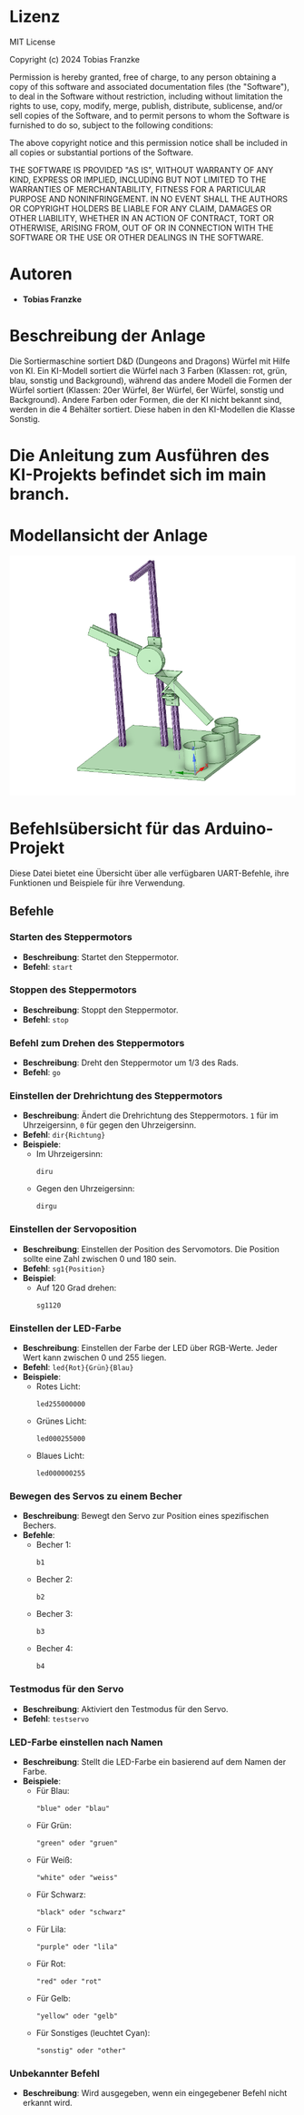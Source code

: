 # Lizenz

MIT License

Copyright (c) 2024 Tobias Franzke

Permission is hereby granted, free of charge, to any person obtaining a copy
of this software and associated documentation files (the "Software"), to deal
in the Software without restriction, including without limitation the rights
to use, copy, modify, merge, publish, distribute, sublicense, and/or sell
copies of the Software, and to permit persons to whom the Software is
furnished to do so, subject to the following conditions:

The above copyright notice and this permission notice shall be included in all
copies or substantial portions of the Software.

THE SOFTWARE IS PROVIDED "AS IS", WITHOUT WARRANTY OF ANY KIND, EXPRESS OR
IMPLIED, INCLUDING BUT NOT LIMITED TO THE WARRANTIES OF MERCHANTABILITY,
FITNESS FOR A PARTICULAR PURPOSE AND NONINFRINGEMENT. IN NO EVENT SHALL THE
AUTHORS OR COPYRIGHT HOLDERS BE LIABLE FOR ANY CLAIM, DAMAGES OR OTHER
LIABILITY, WHETHER IN AN ACTION OF CONTRACT, TORT OR OTHERWISE, ARISING FROM,
OUT OF OR IN CONNECTION WITH THE SOFTWARE OR THE USE OR OTHER DEALINGS IN THE
SOFTWARE.

# Autoren
- **Tobias Franzke**

# Beschreibung der Anlage

Die Sortiermaschine sortiert D&D (Dungeons and Dragons) Würfel mit Hilfe von KI. Ein KI-Modell sortiert die Würfel nach 3 Farben (Klassen: rot, grün, blau, sonstig und Background), während das andere Modell die Formen der Würfel sortiert (Klassen: 20er Würfel, 8er Würfel, 6er Würfel, sonstig und Background).
Andere Farben oder Formen, die der KI nicht bekannt sind, werden in die 4 Behälter sortiert. Diese haben in den KI-Modellen die Klasse Sonstig.


# Die Anleitung zum Ausführen des KI-Projekts befindet sich im main branch.



# Modellansicht der Anlage

![Modellansicht der Anlage](3D_Modell.png)







# Befehlsübersicht für das Arduino-Projekt

Diese Datei bietet eine Übersicht über alle verfügbaren UART-Befehle, ihre Funktionen und Beispiele für ihre Verwendung.

## Befehle

### Starten des Steppermotors
- **Beschreibung**: Startet den Steppermotor.
- **Befehl**: `start`

### Stoppen des Steppermotors
- **Beschreibung**: Stoppt den Steppermotor.
- **Befehl**: `stop`

### Befehl zum Drehen des Steppermotors
- **Beschreibung**: Dreht den Steppermotor um 1/3 des Rads.
- **Befehl**: `go`

### Einstellen der Drehrichtung des Steppermotors
- **Beschreibung**: Ändert die Drehrichtung des Steppermotors. `1` für im Uhrzeigersinn, `0` für gegen den Uhrzeigersinn.
- **Befehl**: `dir{Richtung}`
- **Beispiele**:
  - Im Uhrzeigersinn:
    ```
    diru
    ```
  - Gegen den Uhrzeigersinn:
    ```
    dirgu
    ```

### Einstellen der Servoposition
- **Beschreibung**: Einstellen der Position des Servomotors. Die Position sollte eine Zahl zwischen 0 und 180 sein.
- **Befehl**: `sg1{Position}`
- **Beispiel**:
  - Auf 120 Grad drehen:
    ```
    sg1120
    ```

### Einstellen der LED-Farbe
- **Beschreibung**: Einstellen der Farbe der LED über RGB-Werte. Jeder Wert kann zwischen 0 und 255 liegen.
- **Befehl**: `led{Rot}{Grün}{Blau}`
- **Beispiele**:
  - Rotes Licht:
    ```
    led255000000
    ```
  - Grünes Licht:
    ```
    led000255000
    ```
  - Blaues Licht:
    ```
    led000000255
    ```

### Bewegen des Servos zu einem Becher
- **Beschreibung**: Bewegt den Servo zur Position eines spezifischen Bechers.
- **Befehle**:
  - Becher 1:
    ```
    b1
    ```
  - Becher 2:
    ```
    b2
    ```
  - Becher 3:
    ```
    b3
    ```
  - Becher 4:
    ```
    b4
    ```

### Testmodus für den Servo
- **Beschreibung**: Aktiviert den Testmodus für den Servo.
- **Befehl**: `testservo`

### LED-Farbe einstellen nach Namen
- **Beschreibung**: Stellt die LED-Farbe ein basierend auf dem Namen der Farbe.
- **Beispiele**:
  - Für Blau:
    ```
    "blue" oder "blau"
    ```
  - Für Grün:
    ```
    "green" oder "gruen"
    ```
  - Für Weiß:
    ```
    "white" oder "weiss"
    ```
  - Für Schwarz:
    ```
    "black" oder "schwarz"
    ```
  - Für Lila:
    ```
    "purple" oder "lila"
    ```
  - Für Rot:
    ```
    "red" oder "rot"
    ```
  - Für Gelb:
    ```
    "yellow" oder "gelb"
    ```
  - Für Sonstiges (leuchtet Cyan):
    ```
    "sonstig" oder "other"
    ```

### Unbekannter Befehl
- **Beschreibung**: Wird ausgegeben, wenn ein eingegebener Befehl nicht erkannt wird.
